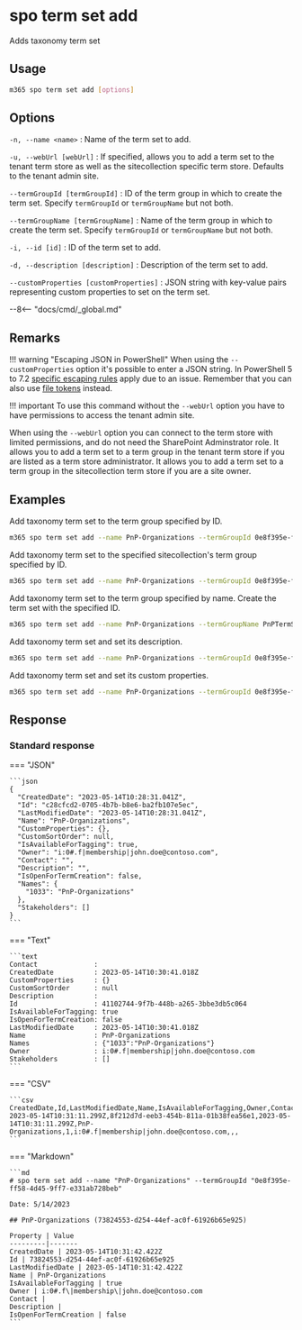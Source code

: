 # spo term set add

Adds taxonomy term set

## Usage

```sh
m365 spo term set add [options]
```

## Options

`-n, --name <name>`
: Name of the term set to add.

`-u, --webUrl [webUrl]`
: If specified, allows you to add a term set to the tenant term store as well as the sitecollection specific term store. Defaults to the tenant admin site.

`--termGroupId [termGroupId]`
: ID of the term group in which to create the term set. Specify `termGroupId` or `termGroupName` but not both.

`--termGroupName [termGroupName]`
: Name of the term group in which to create the term set. Specify `termGroupId` or `termGroupName` but not both.

`-i, --id [id]`
: ID of the term set to add.

`-d, --description [description]`
: Description of the term set to add.

`--customProperties [customProperties]`
: JSON string with key-value pairs representing custom properties to set on the term set.

--8<-- "docs/cmd/_global.md"

## Remarks

!!! warning "Escaping JSON in PowerShell"
    When using the `--customProperties` option it's possible to enter a JSON string. In PowerShell 5 to 7.2 [specific escaping rules](./../../../user-guide/using-cli.md#escaping-double-quotes-in-powershell) apply due to an issue. Remember that you can also use [file tokens](./../../../user-guide/using-cli.md#passing-complex-content-into-cli-options) instead.

!!! important
    To use this command without the `--webUrl` option you have to have permissions to access the tenant admin site.

When using the `--webUrl` option you can connect to the term store with limited permissions, and do not need the SharePoint Adminstrator role. It allows you to add a term set to a term group in the tenant term store if you are listed as a term store administrator. It allows you to add a term set to a term group in the sitecollection term store if you are a site owner.

## Examples

Add taxonomy term set to the term group specified by ID.

```sh
m365 spo term set add --name PnP-Organizations --termGroupId 0e8f395e-ff58-4d45-9ff7-e331ab728beb
```

Add taxonomy term set to the specified sitecollection's term group specified by ID.

```sh
m365 spo term set add --name PnP-Organizations --termGroupId 0e8f395e-ff58-4d45-9ff7-e331ab728beb --webUrl https://contoso.sharepoint.com/sites/project-x
```

Add taxonomy term set to the term group specified by name. Create the term set with the specified ID.

```sh
m365 spo term set add --name PnP-Organizations --termGroupName PnPTermSets --id aa70ede6-83d1-466d-8d95-30d29e9bbd7c
```

Add taxonomy term set and set its description.

```sh
m365 spo term set add --name PnP-Organizations --termGroupId 0e8f395e-ff58-4d45-9ff7-e331ab728beb --description 'Contains a list of organizations'
```

Add taxonomy term set and set its custom properties.

```sh
m365 spo term set add --name PnP-Organizations --termGroupId 0e8f395e-ff58-4d45-9ff7-e331ab728beb --customProperties '{"Property":"Value"}'
```

## Response

### Standard response

=== "JSON"

    ```json
    {
      "CreatedDate": "2023-05-14T10:28:31.041Z",
      "Id": "c28cfcd2-0705-4b7b-b8e6-ba2fb107e5ec",
      "LastModifiedDate": "2023-05-14T10:28:31.041Z",
      "Name": "PnP-Organizations",
      "CustomProperties": {},
      "CustomSortOrder": null,
      "IsAvailableForTagging": true,
      "Owner": "i:0#.f|membership|john.doe@contoso.com",
      "Contact": "",
      "Description": "",
      "IsOpenForTermCreation": false,
      "Names": {
        "1033": "PnP-Organizations"
      },
      "Stakeholders": []
    }
    ```

=== "Text"

    ```text
    Contact              :
    CreatedDate          : 2023-05-14T10:30:41.018Z
    CustomProperties     : {}
    CustomSortOrder      : null
    Description          :
    Id                   : 41102744-9f7b-448b-a265-3bbe3db5c064
    IsAvailableForTagging: true
    IsOpenForTermCreation: false
    LastModifiedDate     : 2023-05-14T10:30:41.018Z
    Name                 : PnP-Organizations
    Names                : {"1033":"PnP-Organizations"}
    Owner                : i:0#.f|membership|john.doe@contoso.com
    Stakeholders         : []
    ```

=== "CSV"

    ```csv
    CreatedDate,Id,LastModifiedDate,Name,IsAvailableForTagging,Owner,Contact,Description,IsOpenForTermCreation
    2023-05-14T10:31:11.299Z,8f212d7d-eeb3-454b-811a-01b38fea56e1,2023-05-14T10:31:11.299Z,PnP-Organizations,1,i:0#.f|membership|john.doe@contoso.com,,,
    ```

=== "Markdown"

    ```md
    # spo term set add --name "PnP-Organizations" --termGroupId "0e8f395e-ff58-4d45-9ff7-e331ab728beb"

    Date: 5/14/2023

    ## PnP-Organizations (73824553-d254-44ef-ac0f-61926b65e925)

    Property | Value
    ---------|-------
    CreatedDate | 2023-05-14T10:31:42.422Z
    Id | 73824553-d254-44ef-ac0f-61926b65e925
    LastModifiedDate | 2023-05-14T10:31:42.422Z
    Name | PnP-Organizations
    IsAvailableForTagging | true
    Owner | i:0#.f\|membership\|john.doe@contoso.com
    Contact |
    Description |
    IsOpenForTermCreation | false
    ```
